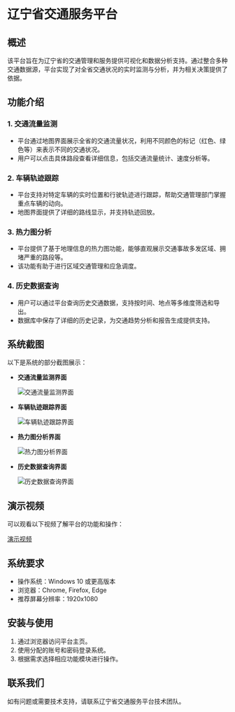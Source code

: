 
# 辽宁省交通服务平台

## 概述

该平台旨在为辽宁省的交通管理和服务提供可视化和数据分析支持。通过整合多种交通数据源，平台实现了对全省交通状况的实时监测与分析，并为相关决策提供了依据。

## 功能介绍

### 1. **交通流量监测**
   - 平台通过地图界面展示全省的交通流量状况，利用不同颜色的标记（红色、绿色等）来表示不同的交通状况。
   - 用户可以点击具体路段查看详细信息，包括交通流量统计、速度分析等。

### 2. **车辆轨迹跟踪**
   - 平台支持对特定车辆的实时位置和行驶轨迹进行跟踪，帮助交通管理部门掌握重点车辆的动向。
   - 地图界面提供了详细的路线显示，并支持轨迹回放。

### 3. **热力图分析**
   - 平台提供了基于地理信息的热力图功能，能够直观展示交通事故多发区域、拥堵严重的路段等。
   - 该功能有助于进行区域交通管理和应急调度。

### 4. **历史数据查询**
   - 用户可以通过平台查询历史交通数据，支持按时间、地点等多维度筛选和导出。
   - 数据库中保存了详细的历史记录，为交通趋势分析和报告生成提供支持。

## 系统截图

以下是系统的部分截图展示：

- **交通流量监测界面**
  
  ![交通流量监测界面](/path/to/图片1.png)

- **车辆轨迹跟踪界面**
  
  ![车辆轨迹跟踪界面](/path/to/图片1.png)

- **热力图分析界面**
  
  ![热力图分析界面](/path/to/图片1.png)

- **历史数据查询界面**
  
  ![历史数据查询界面](/path/to/图片1.png)

## 演示视频

可以观看以下视频了解平台的功能和操作：

[演示视频](path/to/媒体1.mp4)

## 系统要求

- 操作系统：Windows 10 或更高版本
- 浏览器：Chrome, Firefox, Edge
- 推荐屏幕分辨率：1920x1080

## 安装与使用

1. 通过浏览器访问平台主页。
2. 使用分配的账号和密码登录系统。
3. 根据需求选择相应功能模块进行操作。

## 联系我们

如有问题或需要技术支持，请联系辽宁省交通服务平台技术团队。

